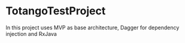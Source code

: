 # TotangoTestProject
In this project uses MVP as base architecture, Dagger for dependency injection and RxJava 
